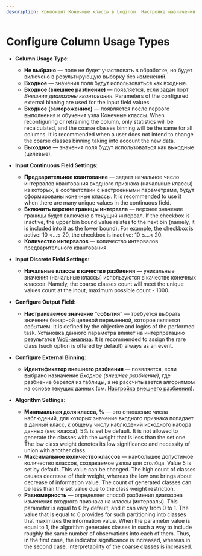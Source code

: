```yaml
---
description: Компонент Конечные классы в Loginom. Настройка назначений столбцов.
---
```

# Configure Column Usage Types

* **Column Usage Type**:
   * **Не выбрано** — поле не будет участвовать в обработке, но будет включено в результирующую выборку без изменений.
   * **Входное** — значения поля будут использоваться как входные.
   * **Входное (внешнее разбиение)** — появляется, если задан порт *Внешние диапазоны квантования*. Parameters of the configured external binning are used for the input field values.
   * **Входное (замороженное)** — появляется после первого выполнения и обучения узла Конечные классы. When reconfiguring or retraining the column, only statistics will be recalculated, and the coarse classes binning will be the same for all columns. It is recommended when a user does not intend to change the coarse classes binning taking into account the new data.
   * **Выходное** — значения поля будут использоваться как выходные (целевые).


* **Input Continuous Field Settings**:
   * **Предварительное квантование** — задает начальное число интервалов квантования входного признака (начальные классы) из которых, в соответствии с настроенными параметрами, будут сформированы конечные классы. It is recommended to use it when there are many unique values in the continuous field.
   * **Включить верхние границы интервала** — верхнее значение границы будет включено в текущий интервал. If the checkbox is inactive, the upper bin bound value relates to the next bin (namely, it is included into it as the lower bound). For example, the checkbox is active: 10 <...≤ 20, the checkbox is inactive: 10 ≤...< 20.
   * **Количество интервалов** — количество интервалов предварительного квантования.


* **Input Discrete Field Settings**:
   * **Начальные классы в качестве разбиения** — уникальные значения (начальные классы) используются в качестве конечных классов. Namely, the coarse classes count will meet the unique values count at the input, maximum possible count - 1000.


* **Configure Output Field**:
   * **Настраиваемое значение "события"** — требуется выбрать значение бинарной целевой переменной, которое является событием. It is defined by the objective and logics of the performed task. Установка данного параметра влияет на интерпретацию результатов [WoE-анализа](https://wiki.loginom.ru/articles/weight-of-evidence.html). It is recommended to assign the rare class (such option is offered by default) always as an event.


* **Configure External Binning**:
   * **Идентификатор внешнего разбиения** — появляется, если выбрано назначение *Входное (внешнее разбиение)*, где разбиение берется из таблицы, а не рассчитывается алгоритмом на основе текущих данных (см. [Настройка внешнего разбиения](./configure-external-binning.md)).


* **Algorithm Settings**:
   * **Минимальная доля класса, %** — это отношение числа наблюдений, для которых значение входного признака попадает в данный класс, к общему числу наблюдений исходного набора данных (вес класса). 5% is set be default. It is not allowed to generate the classes with the weight that is less than the set one. The low class weight denotes its low significance and necessity of union with another class.
   * **Максимальное количество классов** — наибольшее допустимое количество классов, создаваемое узлом для столбца. Value 5 is set by default. This value can be changed. The high count of classes causes decrease of their weight, whereas the low one brings about decrease of information value. The count of generated classes can be less than the set value due to the class weight restriction.
   * **Равномерность** — определяет способ разбиения диапазона изменения входного признака на классы (интервалы). This parameter is equal to 0 by default, and it can vary from 0 to 1. The value that is equal to 0 provides for such partitioning into classes that maximizes the information value. When the parameter value is equal to 1, the algorithm generates classes in such a way to include roughly the same number of observations into each of them. Thus, in the first case, the indicator significance is increased, whereas in the second case, interpretability of the coarse classes is increased.
